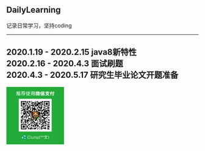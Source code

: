 ## DailyLearning
记录日常学习，坚持coding
  
---
2020.1.19 - 2020.2.15   java8新特性  
2020.2.16 - 2020.4.3    面试刷题  
2020.4.3 - 2020.5.17    研究生毕业论文开题准备  
---

<img src="https://github.com/zzw-echo/DailyLearning/blob/master/src/main/resources/images/%E7%82%B9%E6%88%91%E6%9C%89%E6%83%8A%E5%96%9C.png" 
width = "30%" alt="wechat">  
  


